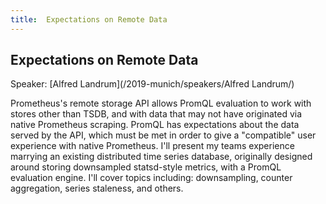 ```yaml
---
title:  Expectations on Remote Data
---
```


## Expectations on Remote Data

Speaker: [Alfred Landrum](/2019-munich/speakers/Alfred Landrum/)

Prometheus's remote storage API allows PromQL evaluation to work with stores other than TSDB, and with data that may not have originated via native Prometheus scraping. PromQL has expectations about the data served by the API, which must be met in order to give a "compatible" user experience with native Prometheus.  I'll present my teams experience marrying an existing distributed time series database, originally designed around storing downsampled statsd-style metrics, with a PromQL evaluation engine. I'll cover topics including: downsampling, counter aggregation, series staleness, and others. 
